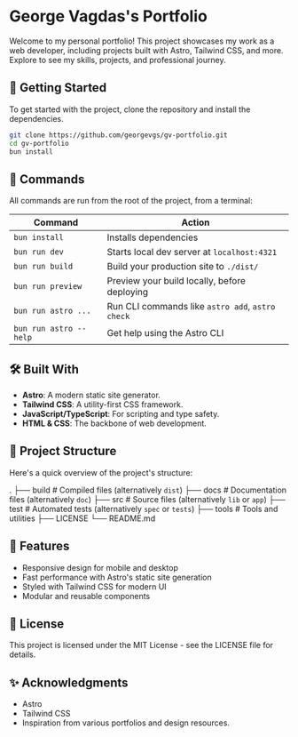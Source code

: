# George Vagdas's Portfolio

Welcome to my personal portfolio! This project showcases my work as a web developer, including projects built with Astro, Tailwind CSS, and more. Explore to see my skills, projects, and professional journey.

## 🚀 Getting Started

To get started with the project, clone the repository and install the dependencies.

```bash
git clone https://github.com/georgevgs/gv-portfolio.git
cd gv-portfolio
bun install
```

## 🧞 Commands

All commands are run from the root of the project, from a terminal:

| Command                | Action                                           |
| ---------------------- | ------------------------------------------------ |
| `bun install`          | Installs dependencies                            |
| `bun run dev`          | Starts local dev server at `localhost:4321`      |
| `bun run build`        | Build your production site to `./dist/`          |
| `bun run preview`      | Preview your build locally, before deploying     |
| `bun run astro ...`    | Run CLI commands like `astro add`, `astro check` |
| `bun run astro --help` | Get help using the Astro CLI                     |

## 🛠️ Built With

- **Astro**: A modern static site generator.
- **Tailwind CSS**: A utility-first CSS framework.
- **JavaScript/TypeScript**: For scripting and type safety.
- **HTML & CSS**: The backbone of web development.

## 📁 Project Structure

Here's a quick overview of the project's structure:

.
├── build # Compiled files (alternatively `dist`)
├── docs # Documentation files (alternatively `doc`)
├── src # Source files (alternatively `lib` or `app`)
├── test # Automated tests (alternatively `spec` or `tests`)
├── tools # Tools and utilities
├── LICENSE
└── README.md

## 🌟 Features

- Responsive design for mobile and desktop
- Fast performance with Astro's static site generation
- Styled with Tailwind CSS for modern UI
- Modular and reusable components

## 📜 License

This project is licensed under the MIT License - see the LICENSE file for details.

## ✨ Acknowledgments

- Astro
- Tailwind CSS
- Inspiration from various portfolios and design resources.
